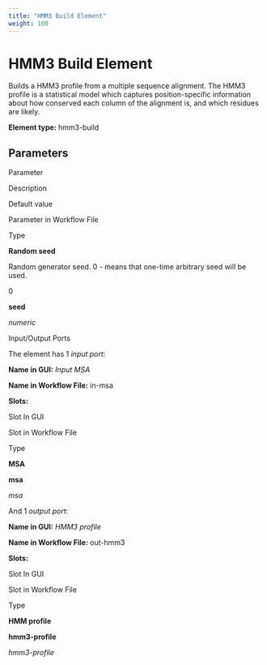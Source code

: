 ```yaml
---
title: "HMM3 Build Element"
weight: 100
---
```



# HMM3 Build Element

Builds a HMM3 profile from a multiple sequence alignment. The HMM3 profile is a statistical model which captures position-specific information about how conserved each column of the alignment is, and which residues are likely.

**Element type:** hmm3-build

Parameters
----------

Parameter

Description

Default value

Parameter in Workflow File

Type

**Random seed**

Random generator seed. 0 - means that one-time arbitrary seed will be used.

0

**seed**

_numeric_

Input/Output Ports

The element has 1 _input port_:

**Name in GUI:** _Input MSA_

**Name in Workflow File:** in-msa

**Slots:**

Slot In GUI

Slot in Workflow File

Type

**MSA**

**msa**

_msa_

And 1 _output port_:

**Name in GUI:** _HMM3 profile_

**Name in Workflow File:** out-hmm3

**Slots:**

Slot In GUI

Slot in Workflow File

Type

**HMM profile**

**hmm3-profile**

_hmm3-profile_
